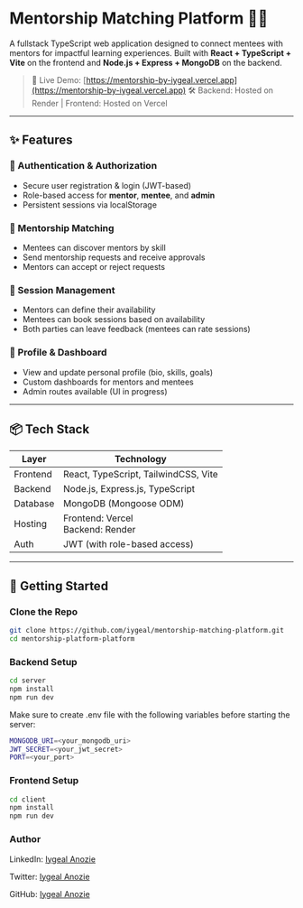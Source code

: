 # Mentorship Matching Platform 🌱✨

A fullstack TypeScript web application designed to connect mentees with mentors for impactful learning experiences. Built with **React + TypeScript + Vite** on the frontend and **Node.js + Express + MongoDB** on the backend.

> 🔗 Live Demo: [https://mentorship-by-iygeal.vercel.app](https://mentorship-by-iygeal.vercel.app)
> 🛠️ Backend: Hosted on Render | Frontend: Hosted on Vercel

---

## ✨ Features

### 👥 Authentication & Authorization
- Secure user registration & login (JWT-based)
- Role-based access for **mentor**, **mentee**, and **admin**
- Persistent sessions via localStorage

### 🤝 Mentorship Matching
- Mentees can discover mentors by skill
- Send mentorship requests and receive approvals
- Mentors can accept or reject requests

### 📅 Session Management
- Mentors can define their availability
- Mentees can book sessions based on availability
- Both parties can leave feedback (mentees can rate sessions)

### 📄 Profile & Dashboard
- View and update personal profile (bio, skills, goals)
- Custom dashboards for mentors and mentees
- Admin routes available (UI in progress)

---

## 📦 Tech Stack

| Layer     | Technology                           |
|-----------|---------------------------------------|
| Frontend  | React, TypeScript, TailwindCSS, Vite |
| Backend   | Node.js, Express.js, TypeScript      |
| Database  | MongoDB (Mongoose ODM)               |
| Hosting   | Frontend: Vercel<br>Backend: Render  |
| Auth      | JWT (with role-based access)         |

---

## 🚀 Getting Started

### Clone the Repo

```bash
git clone https://github.com/iygeal/mentorship-matching-platform.git
cd mentorship-platform-platform
```

### Backend Setup

```bash
cd server
npm install
npm run dev
```
Make sure to create .env file with the following variables before starting the server:

```bash
MONGODB_URI=<your_mongodb_uri>
JWT_SECRET=<your_jwt_secret>
PORT=<your_port>
```

### Frontend Setup

```bash
cd client
npm install
npm run dev
```

### Author
 LinkedIn: [Iygeal Anozie](https://www.linkedin.com/in/iygeal/)

Twitter: [Iygeal Anozie](https://twitter.com/iygeal)

GitHub: [Iygeal Anozie](https://github.com/iygeal)